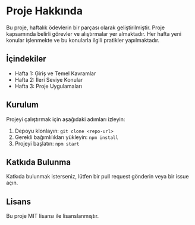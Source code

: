 # Proje Hakkında

Bu proje, haftalık ödevlerin bir parçası olarak geliştirilmiştir. Proje kapsamında belirli görevler ve alıştırmalar yer almaktadır. Her hafta yeni konular işlenmekte ve bu konularla ilgili pratikler yapılmaktadır.

## İçindekiler

- Hafta 1: Giriş ve Temel Kavramlar
- Hafta 2: İleri Seviye Konular
- Hafta 3: Proje Uygulamaları

## Kurulum

Projeyi çalıştırmak için aşağıdaki adımları izleyin:

1. Depoyu klonlayın: `git clone <repo-url>`
2. Gerekli bağımlılıkları yükleyin: `npm install`
3. Projeyi başlatın: `npm start`

## Katkıda Bulunma

Katkıda bulunmak isterseniz, lütfen bir pull request gönderin veya bir issue açın.

## Lisans

Bu proje MIT lisansı ile lisanslanmıştır.